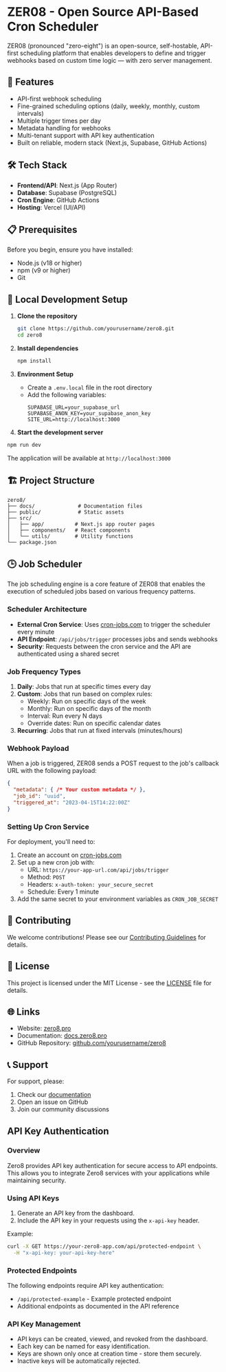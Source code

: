 # ZER08 - Open Source API-Based Cron Scheduler

ZER08 (pronounced "zero-eight") is an open-source, self-hostable, API-first scheduling platform that enables developers to define and trigger webhooks based on custom time logic — with zero server management.

## 🚀 Features

- API-first webhook scheduling
- Fine-grained scheduling options (daily, weekly, monthly, custom intervals)
- Multiple trigger times per day
- Metadata handling for webhooks
- Multi-tenant support with API key authentication
- Built on reliable, modern stack (Next.js, Supabase, GitHub Actions)

## 🛠 Tech Stack

- **Frontend/API**: Next.js (App Router)
- **Database**: Supabase (PostgreSQL)
- **Cron Engine**: GitHub Actions
- **Hosting**: Vercel (UI/API)

## 📋 Prerequisites

Before you begin, ensure you have installed:
- Node.js (v18 or higher)
- npm (v9 or higher)
- Git

## 🔧 Local Development Setup

1. **Clone the repository**
   ```bash
   git clone https://github.com/yourusername/zero8.git
   cd zero8
   ```

2. **Install dependencies**
   ```bash
   npm install
   ```

3. **Environment Setup**
   - Create a `.env.local` file in the root directory
   - Add the following variables:
     ```
     SUPABASE_URL=your_supabase_url
     SUPABASE_ANON_KEY=your_supabase_anon_key
     SITE_URL=http://localhost:3000
     ```

4. **Start the development server**
```bash
npm run dev
   ```
   The application will be available at `http://localhost:3000`

## 🏗️ Project Structure

```
zero8/
├── docs/              # Documentation files
├── public/            # Static assets
├── src/
│   ├── app/          # Next.js app router pages
│   ├── components/   # React components
│   └── utils/        # Utility functions
└── package.json
```

## 🕒 Job Scheduler

The job scheduling engine is a core feature of ZER08 that enables the execution of scheduled jobs based on various frequency patterns.

### Scheduler Architecture
- **External Cron Service**: Uses [cron-jobs.com](https://cron-jobs.org) to trigger the scheduler every minute
- **API Endpoint**: `/api/jobs/trigger` processes jobs and sends webhooks
- **Security**: Requests between the cron service and the API are authenticated using a shared secret

### Job Frequency Types
1. **Daily**: Jobs that run at specific times every day
2. **Custom**: Jobs that run based on complex rules:
   - Weekly: Run on specific days of the week
   - Monthly: Run on specific days of the month
   - Interval: Run every N days
   - Override dates: Run on specific calendar dates
3. **Recurring**: Jobs that run at fixed intervals (minutes/hours)

### Webhook Payload
When a job is triggered, ZER08 sends a POST request to the job's callback URL with the following payload:
```json
{
  "metadata": { /* Your custom metadata */ },
  "job_id": "uuid",
  "triggered_at": "2023-04-15T14:22:00Z"
}
```

### Setting Up Cron Service
For deployment, you'll need to:
1. Create an account on [cron-jobs.com](https://cron-jobs.org)
2. Set up a new cron job with:
   - URL: `https://your-app-url.com/api/jobs/trigger`
   - Method: `POST`
   - Headers: `x-auth-token: your_secure_secret`
   - Schedule: Every 1 minute
3. Add the same secret to your environment variables as `CRON_JOB_SECRET`

## 🤝 Contributing

We welcome contributions! Please see our [Contributing Guidelines](docs/CONTRIBUTING.md) for details.

## 📄 License

This project is licensed under the MIT License - see the [LICENSE](LICENSE) file for details.

## 🌐 Links

- Website: [zero8.pro](https://zero8.pro)
- Documentation: [docs.zero8.pro](https://docs.zero8.pro)
- GitHub Repository: [github.com/yourusername/zero8](https://github.com/yourusername/zero8)

## 📞 Support

For support, please:
1. Check our [documentation](https://docs.zero8.pro)
2. Open an issue on GitHub
3. Join our community discussions

## API Key Authentication

### Overview
Zero8 provides API key authentication for secure access to API endpoints. This allows you to integrate Zero8 services with your applications while maintaining security.

### Using API Keys
1. Generate an API key from the dashboard.
2. Include the API key in your requests using the `x-api-key` header.

Example:
```bash
curl -X GET https://your-zero8-app.com/api/protected-endpoint \
  -H "x-api-key: your-api-key-here"
```

### Protected Endpoints
The following endpoints require API key authentication:
- `/api/protected-example` - Example protected endpoint
- Additional endpoints as documented in the API reference

### API Key Management
- API keys can be created, viewed, and revoked from the dashboard.
- Each key can be named for easy identification.
- Keys are shown only once at creation time - store them securely.
- Inactive keys will be automatically rejected.

